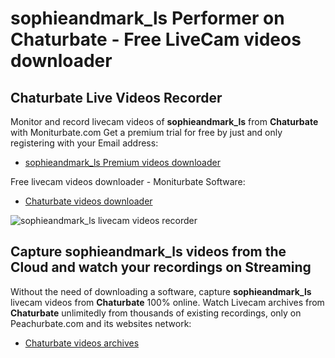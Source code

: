 # sophieandmark_ls Performer on Chaturbate - Free LiveCam videos downloader

## Chaturbate Live Videos Recorder

Monitor and record livecam videos of **sophieandmark_ls** from **Chaturbate** with Moniturbate.com
Get a premium trial for free by just and only registering with your Email address:
* [sophieandmark_ls Premium videos downloader](https://moniturbate.com/request-demo-licence-key.html)

Free livecam videos downloader - Moniturbate Software:
* [Chaturbate videos downloader](https://moniturbate.com/moniturbate-download-software.html)

![sophieandmark_ls livecam videos recorder](https://peachurnet.com/templates/moniturbate-software.png)


## Capture sophieandmark_ls videos from the Cloud and watch your recordings on Streaming

Without the need of downloading a software, capture **sophieandmark_ls** livecam videos from **Chaturbate** 100% online.
Watch Livecam archives from **Chaturbate** unlimitedly from thousands of existing recordings, only on Peachurbate.com and its websites network:
* [Chaturbate videos archives](https://peachurnet.com/)